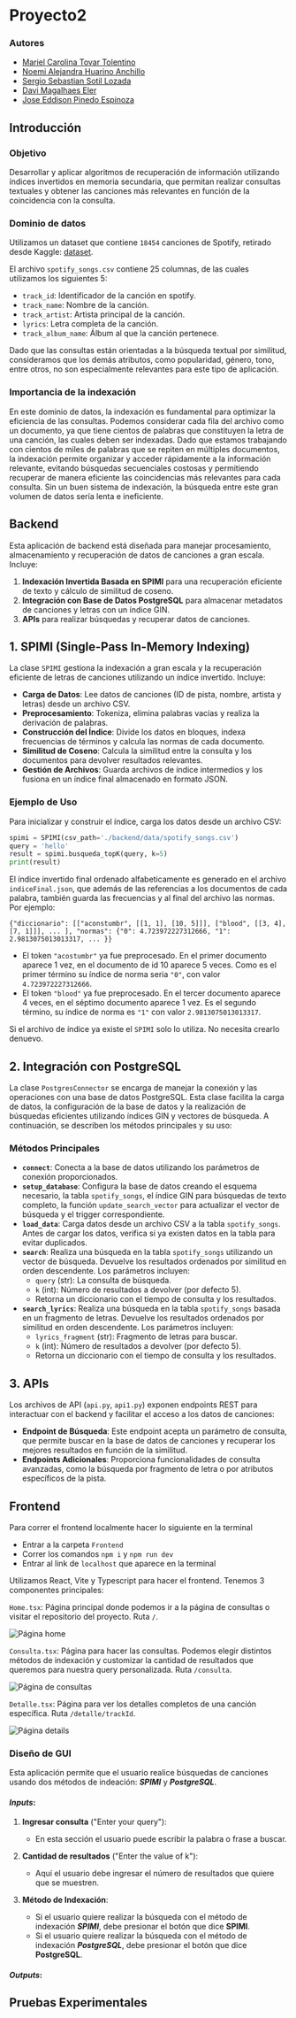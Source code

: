# Proyecto2

### Autores

- [Mariel Carolina Tovar Tolentino](https://github.com/MarielUTEC)
- [Noemi Alejandra Huarino Anchillo](https://github.com/NoemiHuarino-utec)
- [Sergio Sebastian Sotil Lozada](https://github.com/Sergio-So)
- [Davi Magalhaes Eler](https://github.com/CS-DaviMagalhaes)
- [Jose Eddison Pinedo Espinoza](https://github.com/EddisonPinedoEsp)

## Introducción

### Objetivo

Desarrollar y aplicar algoritmos de recuperación de información utilizando índices invertidos en memoria secundaria, que permitan realizar consultas textuales y obtener las canciones más relevantes en función de la coincidencia con la consulta.

### Dominio de datos

Utilizamos un dataset que contiene `18454` canciones de Spotify, retirado desde Kaggle: [dataset](https://www.kaggle.com/datasets/imuhammad/audio-features-and-lyrics-of-spotify-songs/data).

El archivo `spotify_songs.csv` contiene 25 columnas, de las cuales utilizamos los siguientes 5:

- `track_id`: Identificador de la canción en spotify.
- `track_name`: Nombre de la canción.
- `track_artist`: Artista principal de la canción.
- `lyrics`: Letra completa de la canción.
- `track_album_name`: Álbum al que la canción pertenece.

Dado que las consultas están orientadas a la búsqueda textual por similitud, consideramos que los demás atributos, como popularidad, género, tono, entre otros, no son especialmente relevantes para este tipo de aplicación.

### Importancia de la indexación

En este dominio de datos, la indexación es fundamental para optimizar la eficiencia de las consultas. Podemos considerar cada fila del archivo como un documento, ya que tiene cientos de palabras que constituyen la letra de una canción, las cuales deben ser indexadas. Dado que estamos trabajando con cientos de miles de palabras que se repiten en múltiples documentos, la indexación permite organizar y acceder rápidamente a la información relevante, evitando búsquedas secuenciales costosas y permitiendo recuperar de manera eficiente las coincidencias más relevantes para cada consulta. Sin un buen sistema de indexación, la búsqueda entre este gran volumen de datos sería lenta e ineficiente.

## Backend

Esta aplicación de backend está diseñada para manejar procesamiento, almacenamiento y recuperación de datos de canciones a gran escala. Incluye:

1. **Indexación Invertida Basada en SPIMI** para una recuperación eficiente de texto y cálculo de similitud de coseno.
2. **Integración con Base de Datos PostgreSQL** para almacenar metadatos de canciones y letras con un índice GIN.
3. **APIs** para realizar búsquedas y recuperar datos de canciones.

## 1. SPIMI (Single-Pass In-Memory Indexing)

La clase `SPIMI` gestiona la indexación a gran escala y la recuperación eficiente de letras de canciones utilizando un índice invertido. Incluye:

- **Carga de Datos**: Lee datos de canciones (ID de pista, nombre, artista y letras) desde un archivo CSV.
- **Preprocesamiento**: Tokeniza, elimina palabras vacías y realiza la derivación de palabras.
- **Construcción del Índice**: Divide los datos en bloques, indexa frecuencias de términos y calcula las normas de cada documento.
- **Similitud de Coseno**: Calcula la similitud entre la consulta y los documentos para devolver resultados relevantes.
- **Gestión de Archivos**: Guarda archivos de índice intermedios y los fusiona en un índice final almacenado en formato JSON.

### Ejemplo de Uso

Para inicializar y construir el índice, carga los datos desde un archivo CSV:

```python
spimi = SPIMI(csv_path='./backend/data/spotify_songs.csv')
query = 'hello'
result = spimi.busqueda_topK(query, k=5)
print(result)
```

El índice invertido final ordenado alfabeticamente es generado en el archivo `indiceFinal.json`, que además de las referencias a los documentos de cada palabra, también guarda las frecuencias y al final del archivo las normas. Por ejemplo:

```
{"diccionario": [["aconstumbr", [[1, 1], [10, 5]]], ["blood", [[3, 4], [7, 1]]], ... ], "normas": {"0": 4.723972227312666, "1": 2.9813075013013317, ... }}
```

- El token `"acostumbr"` ya fue preprocesado. En el primer documento aparece 1 vez, en el documento de id 10 aparece 5 veces. Como es el primer término su índice de norma seria `"0"`, con valor `4.723972227312666`.
- El token `"blood"` ya fue preprocesado. En el tercer documento aparece 4 veces, en el séptimo documento aparece 1 vez. Es el segundo término, su índice de norma es `"1"` con valor `2.9813075013013317`.

Si el archivo de índice ya existe el `SPIMI` solo lo utiliza. No necesita crearlo denuevo.

## 2. Integración con PostgreSQL

La clase `PostgresConnector` se encarga de manejar la conexión y las operaciones con una base de datos PostgreSQL. Esta clase facilita la carga de datos, la configuración de la base de datos y la realización de búsquedas eficientes utilizando índices GIN y vectores de búsqueda. A continuación, se describen los métodos principales y su uso:

### Métodos Principales

- **`connect`**: Conecta a la base de datos utilizando los parámetros de conexión proporcionados.
- **`setup_database`**: Configura la base de datos creando el esquema necesario, la tabla `spotify_songs`, el índice GIN para búsquedas de texto completo, la función `update_search_vector` para actualizar el vector de búsqueda y el trigger correspondiente.
- **`load_data`**: Carga datos desde un archivo CSV a la tabla `spotify_songs`. Antes de cargar los datos, verifica si ya existen datos en la tabla para evitar duplicados.
- **`search`**: Realiza una búsqueda en la tabla `spotify_songs` utilizando un vector de búsqueda. Devuelve los resultados ordenados por similitud en orden descendente. Los parámetros incluyen:
  - `query` (str): La consulta de búsqueda.
  - `k` (int): Número de resultados a devolver (por defecto 5).
  - Retorna un diccionario con el tiempo de consulta y los resultados.
- **`search_lyrics`**: Realiza una búsqueda en la tabla `spotify_songs` basada en un fragmento de letras. Devuelve los resultados ordenados por similitud en orden descendente. Los parámetros incluyen:
  - `lyrics_fragment` (str): Fragmento de letras para buscar.
  - `k` (int): Número de resultados a devolver (por defecto 5).
  - Retorna un diccionario con el tiempo de consulta y los resultados.

## 3. APIs

Los archivos de API (`api.py`, `api1.py`) exponen endpoints REST para interactuar con el backend y facilitar el acceso a los datos de canciones:

- **Endpoint de Búsqueda**: Este endpoint acepta un parámetro de consulta, que permite buscar en la base de datos de canciones y recuperar los mejores resultados en función de la similitud.
- **Endpoints Adicionales**: Proporciona funcionalidades de consulta avanzadas, como la búsqueda por fragmento de letra o por atributos específicos de la pista.

## Frontend

Para correr el frontend localmente hacer lo siguiente en la terminal

- Entrar a la carpeta `Frontend`
- Correr los comandos `npm i` y `npm run dev`
- Entrar al link de `localhost` que aparece en la terminal

Utilizamos React, Vite y Typescript para hacer el frontend. Tenemos 3 componentes principales:

`Home.tsx`: Página principal donde podemos ir a la página de consultas o visitar el repositorio del proyecto. Ruta `/`.

![Página home](./imgs/homepage.png)

`Consulta.tsx`: Página para hacer las consultas. Podemos elegir distintos métodos de indexación y customizar la cantidad de resultados que queremos para nuestra query personalizada. Ruta `/consulta`.

![Página de consultas](./imgs/front_consulta.png)

`Detalle.tsx`: Página para ver los detalles completos de una canción específica. Ruta `/detalle/trackId`.

![Página details](./imgs/detailspage.png)

### Diseño de GUI

Esta aplicación permite que el usuario realice búsquedas de canciones usando dos métodos de indeación: **_SPIMI_** y **_PostgreSQL_**.

#### **_Inputs_**:

1. **Ingresar consulta** ("Enter your query"):

   - En esta sección el usuario puede escribir la palabra o frase a buscar.

2. **Cantidad de resultados** ("Enter the value of k"):

   - Aquí el usuario debe ingresar el número de resultados que quiere que se muestren.

3. **Método de Indexación**:

   - Si el usuario quiere realizar la búsqueda con el método de indexación **_SPIMI_**, debe presionar el botón que dice **SPIMI**.
   - Si el usuario quiere realizar la búsqueda con el método de indexación **_PostgreSQL_**, debe presionar el botón que dice **PostgreSQL**.

#### **_Outputs_**:

## Pruebas Experimentales
